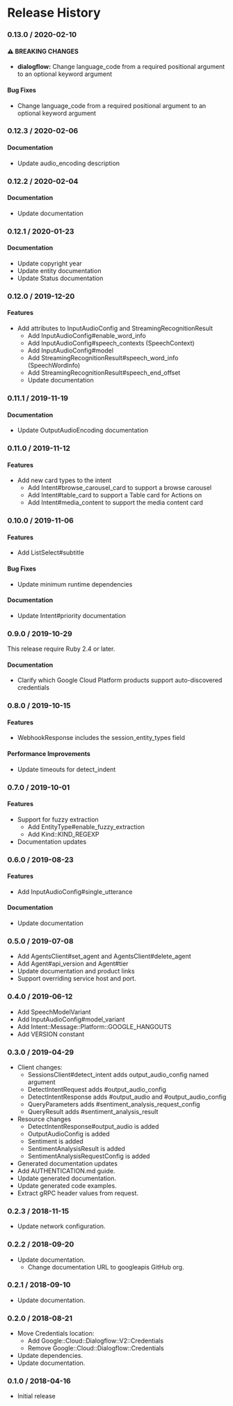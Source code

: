 # Release History

### 0.13.0 / 2020-02-10

#### ⚠ BREAKING CHANGES

* **dialogflow:** Change language_code from a required positional argument to an optional keyword argument

#### Bug Fixes

* Change language_code from a required positional argument to an optional keyword argument

### 0.12.3 / 2020-02-06

#### Documentation

* Update audio_encoding description

### 0.12.2 / 2020-02-04

#### Documentation

* Update documentation

### 0.12.1 / 2020-01-23

#### Documentation

* Update copyright year
* Update entity documentation
* Update Status documentation

### 0.12.0 / 2019-12-20

#### Features

* Add attributes to InputAudioConfig and StreamingRecognitionResult
  * Add InputAudioConfig#enable_word_info
  * Add InputAudioConfig#speech_contexts (SpeechContext)
  * Add InputAudioConfig#model
  * Add StreamingRecognitionResult#speech_word_info (SpeechWordInfo)
  * Add StreamingRecognitionResult#speech_end_offset
  * Update documentation

### 0.11.1 / 2019-11-19

#### Documentation

* Update OutputAudioEncoding documentation

### 0.11.0 / 2019-11-12

#### Features

* Add new card types to the intent
  * Add Intent#browse_carousel_card to support a browse carousel
  * Add Intent#table_card to support a Table card for Actions on
  * Add Intent#media_content to support the media content card

### 0.10.0 / 2019-11-06

#### Features

* Add ListSelect#subtitle

#### Bug Fixes

* Update minimum runtime dependencies

#### Documentation

* Update Intent#priority documentation

### 0.9.0 / 2019-10-29

This release require Ruby 2.4 or later.

#### Documentation

* Clarify which Google Cloud Platform products support auto-discovered credentials

### 0.8.0 / 2019-10-15

#### Features

* WebhookResponse includes the session_entity_types field

#### Performance Improvements

* Update timeouts for detect_indent

### 0.7.0 / 2019-10-01

#### Features

* Support for fuzzy extraction
  * Add EntityType#enable_fuzzy_extraction
  * Add Kind::KIND_REGEXP
* Documentation updates

### 0.6.0 / 2019-08-23

#### Features

* Add InputAudioConfig#single_utterance

#### Documentation

* Update documentation

### 0.5.0 / 2019-07-08

* Add AgentsClient#set_agent and AgentsClient#delete_agent 
* Add Agent#api_version and Agent#tier
* Update documentation and product links
* Support overriding service host and port.

### 0.4.0 / 2019-06-12

* Add SpeechModelVariant
* Add InputAudioConfig#model_variant
* Add Intent::Message::Platform::GOOGLE_HANGOUTS
* Add VERSION constant

### 0.3.0 / 2019-04-29

* Client changes:
  * SessionsClient#detect_intent adds output_audio_config named argument
  * DetectIntentRequest adds #output_audio_config
  * DetectIntentResponse adds #output_audio and #output_audio_config
  * QueryParameters adds #sentiment_analysis_request_config
  * QueryResult adds #sentiment_analysis_result
* Resource changes
  * DetectIntentResponse#output_audio is added
  * OutputAudioConfig is added
  * Sentiment is added
  * SentimentAnalysisResult is added
  * SentimentAnalysisRequestConfig is added
* Generated documentation updates
* Add AUTHENTICATION.md guide.
* Update generated documentation.
* Update generated code examples.
* Extract gRPC header values from request.

### 0.2.3 / 2018-11-15

* Update network configuration.

### 0.2.2 / 2018-09-20

* Update documentation.
  * Change documentation URL to googleapis GitHub org.

### 0.2.1 / 2018-09-10

* Update documentation.

### 0.2.0 / 2018-08-21

* Move Credentials location:
  * Add Google::Cloud::Dialogflow::V2::Credentials
  * Remove Google::Cloud::Dialogflow::Credentials
* Update dependencies.
* Update documentation.

### 0.1.0 / 2018-04-16

* Initial release
